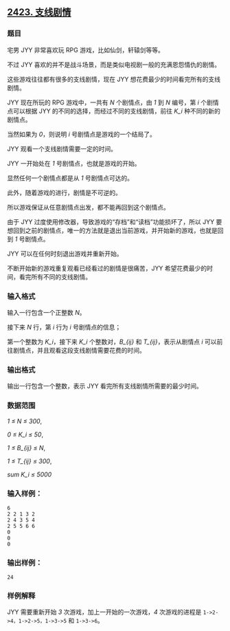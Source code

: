 ## [2423. 支线剧情](https://www.acwing.com/problem/content/2425/)

### 题目

宅男 JYY 非常喜欢玩 RPG 游戏，比如仙剑，轩辕剑等等。

不过 JYY 喜欢的并不是战斗场景，而是类似电视剧一般的充满恩怨情仇的剧情。

这些游戏往往都有很多的支线剧情，现在 JYY 想花费最少的时间看完所有的支线剧情。

JYY 现在所玩的 RPG 游戏中，一共有 *N* 个剧情点，由 *1* 到 *N* 编号，第 *i* 个剧情点可以根据 JYY 的不同的选择，而经过不同的支线剧情，前往 *K_i* 种不同的新的剧情点。

当然如果为 *0*，则说明 *i* 号剧情点是游戏的一个结局了。

JYY 观看一个支线剧情需要一定的时间。

JYY 一开始处在 *1* 号剧情点，也就是游戏的开始。

显然任何一个剧情点都是从 *1* 号剧情点可达的。

此外，随着游戏的进行，剧情是不可逆的。

所以游戏保证从任意剧情点出发，都不能再回到这个剧情点。

由于 JYY 过度使用修改器，导致游戏的“存档”和“读档”功能损坏了，所以 JYY 要想回到之前的剧情点，唯一的方法就是退出当前游戏，并开始新的游戏，也就是回到 *1* 号剧情点。

JYY 可以在任何时刻退出游戏并重新开始。

不断开始新的游戏重复观看已经看过的剧情是很痛苦，JYY 希望花费最少的时间，看完所有不同的支线剧情。

### 输入格式

输入一行包含一个正整数 *N*。

接下来 *N* 行，第 *i* 行为 *i* 号剧情点的信息；

第一个整数为 *K_i*，接下来 *K_i* 个整数对，*B_{ij}* 和 *T_{ij}*，表示从剧情点 *i* 可以前往剧情点，并且观看这段支线剧情需要花费的时间。

### 输出格式

输出一行包含一个整数，表示 JYY 看完所有支线剧情所需要的最少时间。

### 数据范围

*1 ≤ N ≤ 300*,

*0 ≤ K_i ≤ 50*,

*1 ≤ B_{ij} ≤ N*,

*1 ≤ T_{ij} ≤ 300*,

*sum K_i ≤ 5000*

### 输入样例：

```
6
2 2 1 3 2
2 4 3 5 4
2 5 5 6 6
0
0
0
```

### 输出样例：

```
24
```

### 样例解释

JYY 需要重新开始 *3* 次游戏，加上一开始的一次游戏，*4* 次游戏的进程是 `1->2->4，1->2->5，1->3->5` 和 `1->3->6`。
